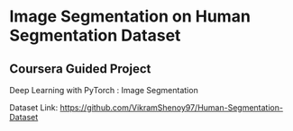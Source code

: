 # Image Segmentation on Human Segmentation Dataset

## Coursera Guided Project
Deep Learning with PyTorch : Image Segmentation

Dataset Link: https://github.com/VikramShenoy97/Human-Segmentation-Dataset
